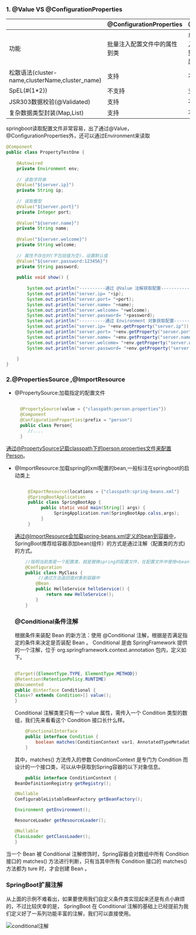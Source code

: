 ### 1. @Value VS @ConfigurationProperties



|                                                 | @ConfigurationProperties     | @Value                 |
| ----------------------------------------------- | ---------------------------- | ---------------------- |
| 功能                                            | 批量注入配置文件中的属性到类 | 单个注入属性到类的属性 |
| 松散语法(cluster-name,clusterName,cluster_name) | 支持                         | 不支持                 |
| SpEL(#{1*2})                                    | 不支持                       | 支持                   |
| JSR303数据校验(@Validated)                      | 支持                         | 不支持                 |
| 复杂数据类型封装(Map,List)                      | 支持                         | 不支持                 |

springboot读取配置文件非常容易，出了通过@Value，@ConfigurationProperties外，还可以通过Environment来读取

```java
@Component
public class PropertyTestOne {
 
	@Autowired
	private Environment env;
	
	// 读取字符串
	@Value("${server.ip}")
	private String ip;
	
	// 读取整型
	@Value("${server.port}")
	private Integer port;
	
	@Value("${server.name}")
	private String name;
	
	@Value("${server.welcome}")
	private String welcome;
	
	// 属性不存在时(不包括值为空)，设置默认值
	@Value("${server.password:123456}")
	private String password;
 
	public void show() {
 
		System.out.println("----------通过 @Value 注解获取配置------------");
		System.out.println("server.ip= "+ip);
		System.out.println("server.port= "+port);
		System.out.println("server.name= "+name);
		System.out.println("server.welcome= "+welcome);
		System.out.println("server.password= "+password);
		System.out.println("----------通过 Environment 对象获取配置------------");
		System.out.println("server.ip= "+env.getProperty("server.ip"));
		System.out.println("server.port= "+env.getProperty("server.port", Integer.class));
		System.out.println("server.name= "+env.getProperty("server.name"));
		System.out.println("server.welcome= "+env.getProperty("server.welcome"));
		System.out.println("server.password= "+env.getProperty("server.password","123456"));
		
	}
}
```

### 2.@PropertiesSource ,@ImportResource 
  * @PropertySource:加载指定的配置文件 
  
    ```java
    
      @PropertySource(value = {"classpath:person.properties"})
      @Component
      @ConfigurationProperties(prefix = "person")
      public class Person{
         //....
      }
    ```
      
 
通过@PropertySource记载classpath下的person.properties文件来配置Person。

 * @ImportResource:加载spring的xml配置的bean,一般标注在springboot的启动类上
  
     ```java
     
          @ImportResource(locations = {"classpath:spring-beans.xml"}
          @SpringBootApplication
          public class SpringBootApp {
               public static void main(String[] args) {
                    SpringApplication.run(SpringBootApp.calss,args);
               }
          }    
     ``` 
     通过@ImportResource会加载spring-beans.xml定义的bean到容器中，SpringBoot推荐给容器添加bean(组件）的方式是通过注解（配置类的方式)的方式。
     ```java
         //指明当前类是一个配置类，就是替换spring的配置文件，在配置文件中使用<bean><bean/>来定义bean
         @Configuration
         public class MyClass {
              //通过方法返回值对象到容器中
             @Bean
             public HelloService helloService() {
                 return new HelloService();
             }
         }
     ```
     
     
     ### @Conditional条件注解 
     根据条件来装配 Bean 的新方法：使用 @Conditional 注解，根据是否满足指定的条件来决定是否装配 Bean 。
     Conditional 是由 SpringFramework 提供的一个注解，位于 org.springframework.context.annotation 包内，定义如下。
     ```java
      
    @Target({ElementType.TYPE, ElementType.METHOD})
    @Retention(RetentionPolicy.RUNTIME)
    @Documented
    public @interface Conditional {
     Class<? extends Condition>[] value();
    }
    ``` 
    Conditional 注解类里只有一个 value 属性，需传入一个 Condition 类型的数组，我们先来看看这个 Condition 接口长什么样。
    ```java
        @FunctionalInterface
        public interface Condition {
            boolean matches(ConditionContext var1, AnnotatedTypeMetadata var2);
        }
    ```
    其中，matches() 方法传入的参数 ConditionContext 是专门为 Condition 而设计的一个接口类，可以从中获取到Spring容器的以下对象信息。
    
    ```java
        public interface ConditionContext {
    BeanDefinitionRegistry getRegistry();

    @Nullable
    ConfigurableListableBeanFactory getBeanFactory();

    Environment getEnvironment();

    ResourceLoader getResourceLoader();

    @Nullable
    ClassLoader getClassLoader();
    }
   ``` 
 
 当一个 Bean 被 Conditional 注解修饰时，Spring容器会对数组中所有 Condition 接口的 matches() 方法进行判断，只有当其中所有 Condition 接口的 matches()方法都为 ture 时，才会创建 Bean 。
 
 ### SpringBoot扩展注解
 从上面的示例不难看出，如果要使用我们自定义条件类实现起来还是有点小麻烦的，不过比较庆幸的是， SpringBoot 在  Conditional 注解的基础上已经提前为我们定义好了一系列功能丰富的注解，我们可以直接使用。 
 
 ![conditional注解](https://github.com/snailshen2014/web/blob/main/springboot/conditional.jpg)
    
    
    
     
     
 
